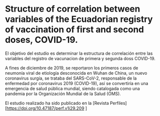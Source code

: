 # Structure of correlation between variables of the Ecuadorian registry of vaccination of first and second doses, COVID-19.

El objetivo del estudio es determinar la estructura de correlación entre las variables del registro de vacunacion de primera y segunda doss COVID-19.

A fines de diciembre de 2019, se reportaron los primeros casos de neumonía viral de etiología desconocida en Wuhan de China, un nuevo coronavirus surgía, se trataba del SARS-CoV-2, responsable de la enfermedad por coronavirus 2019 (COVID-19), así se convertiría en una emergencia de salud pública mundial, siendo
catalogada como una pandemia por la Organización Mundial de la Salud (OMS).

El estudio realizado ha sido publicado en la [Revista Perfiles] [https://doi.org/10.47187/perf.v1i29.209 ]

